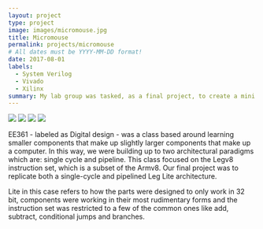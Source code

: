 ```yaml
---
layout: project
type: project
image: images/micromouse.jpg
title: Micromouse
permalink: projects/micromouse
# All dates must be YYYY-MM-DD format!
date: 2017-08-01
labels:
  - System Verilog
  - Vivado
  - Xilinx
summary: My lab group was tasked, as a final project, to create a mini pipelined computer architecture that could fetch, decode and run instructions from a binary file.
---
```


<div class="ui small rounded images">
  <img class="ui image" src="../images/micromouse-robot.png">
  <img class="ui image" src="../images/micromouse-robot-2.jpg">
  <img class="ui image" src="../images/micromouse.jpg">
  <img class="ui image" src="../images/micromouse-circuit.png">
</div>

EE361 - labeled as Digital design - was a class based around learning smaller components that make up slightly larger components that make up a computer. In this way, we were building up to two architectural paradigms which are: single cycle and pipeline. This class focused on the Legv8 instruction set, which is a subset of the Armv8. Our final project was to replicate both a single-cycle and pipelined Leg Lite architecture. 

Lite in this case refers to how the parts were designed to only work in 32 bit, components were working in their most rudimentary forms and the instruction set was restricted to a few of the common ones like add, subtract, conditional jumps and branches. 



